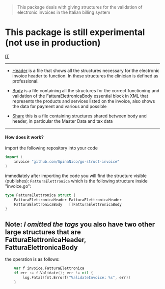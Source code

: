 >This package deals with giving structures for the validation of electronic 
invoices in the Italian billing system

# This package is still experimental (not use in production)

[IT](https://www.agenziaentrate.gov.it/portale/documents/20143/2370834/Allegato+A+-+Specifiche+tecniche+vers+1.6_.pdf/a9917ec2-29a3-4f4a-a7d0-93af96fcaad5)

---

+ [Header](header.go)  is a file that shows all the structures necessary for the electronic invoice header to function. In these structures the clinician is defined as professional.

+ [Body](body.go) is a file containing all the structures for the correct functioning and validation of the FatturaElettronicaBody essential block in XML that represents the products and services listed on the invoice, also shows the data for payment and various and possible

+ [Share](share.go) this is a file containing structures shared between body and header, in particular the Master Data and tax data

---

#### How does it work?
import the following repository into your code
```go
import (
	invoice "github.com/SpinaNico/go-struct-invoice"
)
```
immediately after importing the code you will find the structure visible (publishes): `FatturaElettronica`
which is the following structure inside "invoice.go":

```go
type FatturaElettronica struct {
	FatturaElettronicaHeader FatturaElettronicaHeader
	FatturaElettronicaBody   []FatturaElettronicaBody 
}
```
**Note:** *I omitted the tags*
you also have two other large structures that are FatturaElettronicaHeader, FatturaElettronicaBody
---
the operation is as follows:

```go
	var f invoice.FatturaElettronica
	if err := f.Validate(); err != nil {
		log.Fatal(fmt.Errorf("ValidateInvoice: %s", err))
	}
```
